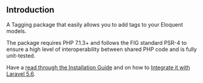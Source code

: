 ## Introduction

A Tagging package that easily allows you to add tags to your Eloquent models.

The package requires PHP 7.1.3+ and follows the FIG standard PSR-4 to ensure a high level of interoperability between shared PHP code and is fully unit-tested.

Have a [read through the Installation Guide](#installation) and on how to [Integrate it with Laravel 5.6](#laravel).
